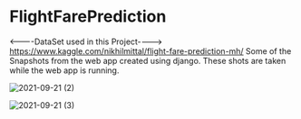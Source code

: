 # FlightFarePrediction

<----DataSet used in this Project----> https://www.kaggle.com/nikhilmittal/flight-fare-prediction-mh/
Some of the Snapshots from the web app created using django. These shots are taken while the web app is running.

![2021-09-21 (2)](https://user-images.githubusercontent.com/83852785/134216070-f57f5431-e322-48c1-bb3d-934530796187.png)

![2021-09-21 (3)](https://user-images.githubusercontent.com/83852785/134216172-505997c5-542f-4b7c-bfdd-83ec4ff24c31.png)
